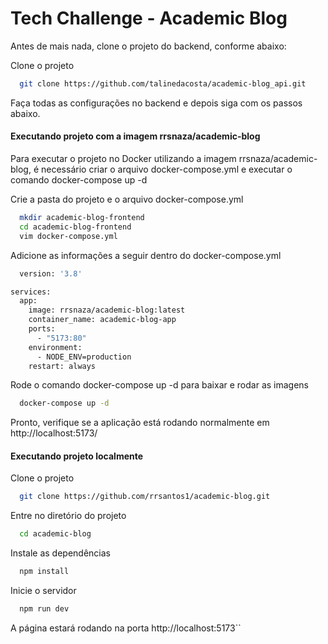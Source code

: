 # Tech Challenge - Academic Blog

Antes de mais nada, clone o projeto do backend, conforme abaixo:

Clone o projeto

```bash
  git clone https://github.com/talinedacosta/academic-blog_api.git
````

Faça todas as configurações no backend e depois siga com os passos abaixo.

#### Executando projeto com a imagem rrsnaza/academic-blog
Para executar o projeto no Docker utilizando a imagem rrsnaza/academic-blog, é necessário criar o arquivo docker-compose.yml e executar o comando docker-compose up -d

Crie a pasta do projeto e o arquivo docker-compose.yml

```bash
  mkdir academic-blog-frontend
  cd academic-blog-frontend
  vim docker-compose.yml
```
Adicione as informações a seguir dentro do docker-compose.yml

```bash
  version: '3.8'

services:
  app:
    image: rrsnaza/academic-blog:latest
    container_name: academic-blog-app
    ports:
      - "5173:80" 
    environment:
      - NODE_ENV=production
    restart: always
```

Rode o comando docker-compose up -d para baixar e rodar as imagens

```bash
  docker-compose up -d
```
 Pronto, verifique se a aplicação está rodando normalmente em http://localhost:5173/ 

#### Executando projeto localmente

Clone o projeto

```bash
  git clone https://github.com/rrsantos1/academic-blog.git
```

Entre no diretório do projeto

```bash
  cd academic-blog
```

Instale as dependências

```bash
  npm install
```

Inicie o servidor

```bash
  npm run dev
```
 
A página estará rodando na porta http://localhost:5173``
